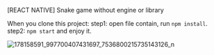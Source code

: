 [REACT NATIVE] Snake game without engine or library

When you clone this project: 
  step1: open file contain, run `npm install`.
  step2: `npm start` and enjoy it.
  

![178158591_997700407431697_7536800215735143126_n](https://user-images.githubusercontent.com/79790753/116802829-68d55480-ab40-11eb-9110-a6a920252dae.jpg)
